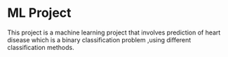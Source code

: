 # ML Project

This project is a machine learning project that involves prediction of heart disease which is a binary classification problem ,using different classification methods.
